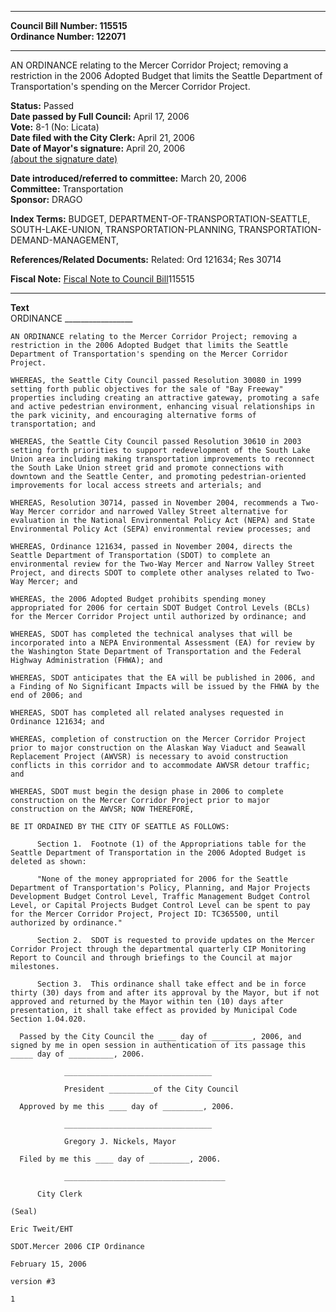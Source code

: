 * * * * *  
  
**Council Bill Number: [](#h0)[](#h2)115515**   
**Ordinance Number: 122071**  
  
* * * * *  
  
AN ORDINANCE relating to the Mercer Corridor Project; removing a restriction in the 2006 Adopted Budget that limits the Seattle Department of Transportation's spending on the Mercer Corridor Project.  
  
**Status:** Passed   
**Date passed by Full Council:** April 17, 2006   
**Vote:** 8-1 (No: Licata)   
**Date filed with the City Clerk:** April 21, 2006   
**Date of Mayor's signature:** April 20, 2006   
[(about the signature date)](/~public/approvaldate.htm)   
  
  
**Date introduced/referred to committee:** March 20, 2006   
**Committee:** Transportation   
**Sponsor:** DRAGO   
  
**Index Terms:** BUDGET, DEPARTMENT-OF-TRANSPORTATION-SEATTLE, SOUTH-LAKE-UNION, TRANSPORTATION-PLANNING, TRANSPORTATION-DEMAND-MANAGEMENT,  
  
**References/Related Documents:** Related: Ord 121634; Res 30714  
  
**Fiscal Note:** [Fiscal Note to Council Bill](http://clerk.seattle.gov/~public/fnote/115515.htm)[](#h1)[](#h3)115515  
  
* * * * *  
  
**Text**  
    ORDINANCE _________________  
  
    AN ORDINANCE relating to the Mercer Corridor Project; removing a  
    restriction in the 2006 Adopted Budget that limits the Seattle  
    Department of Transportation's spending on the Mercer Corridor  
    Project.  
  
    WHEREAS, the Seattle City Council passed Resolution 30080 in 1999  
    setting forth public objectives for the sale of "Bay Freeway"  
    properties including creating an attractive gateway, promoting a safe  
    and active pedestrian environment, enhancing visual relationships in  
    the park vicinity, and encouraging alternative forms of  
    transportation; and  
  
    WHEREAS, the Seattle City Council passed Resolution 30610 in 2003  
    setting forth priorities to support redevelopment of the South Lake  
    Union area including making transportation improvements to reconnect  
    the South Lake Union street grid and promote connections with  
    downtown and the Seattle Center, and promoting pedestrian-oriented  
    improvements for local access streets and arterials; and  
  
    WHEREAS, Resolution 30714, passed in November 2004, recommends a Two-  
    Way Mercer corridor and narrowed Valley Street alternative for  
    evaluation in the National Environmental Policy Act (NEPA) and State  
    Environmental Policy Act (SEPA) environmental review processes; and  
  
    WHEREAS, Ordinance 121634, passed in November 2004, directs the  
    Seattle Department of Transportation (SDOT) to complete an  
    environmental review for the Two-Way Mercer and Narrow Valley Street  
    Project, and directs SDOT to complete other analyses related to Two-  
    Way Mercer; and  
  
    WHEREAS, the 2006 Adopted Budget prohibits spending money  
    appropriated for 2006 for certain SDOT Budget Control Levels (BCLs)  
    for the Mercer Corridor Project until authorized by ordinance; and  
  
    WHEREAS, SDOT has completed the technical analyses that will be  
    incorporated into a NEPA Environmental Assessment (EA) for review by  
    the Washington State Department of Transportation and the Federal  
    Highway Administration (FHWA); and  
  
    WHEREAS, SDOT anticipates that the EA will be published in 2006, and  
    a Finding of No Significant Impacts will be issued by the FHWA by the  
    end of 2006; and  
  
    WHEREAS, SDOT has completed all related analyses requested in  
    Ordinance 121634; and  
  
    WHEREAS, completion of construction on the Mercer Corridor Project  
    prior to major construction on the Alaskan Way Viaduct and Seawall  
    Replacement Project (AWVSR) is necessary to avoid construction  
    conflicts in this corridor and to accommodate AWVSR detour traffic;  
    and  
  
    WHEREAS, SDOT must begin the design phase in 2006 to complete  
    construction on the Mercer Corridor Project prior to major  
    construction on the AWVSR; NOW THEREFORE,  
  
    BE IT ORDAINED BY THE CITY OF SEATTLE AS FOLLOWS:  
  
          Section 1.  Footnote (1) of the Appropriations table for the  
    Seattle Department of Transportation in the 2006 Adopted Budget is  
    deleted as shown:  
  
          "None of the money appropriated for 2006 for the Seattle  
    Department of Transportation's Policy, Planning, and Major Projects  
    Development Budget Control Level, Traffic Management Budget Control  
    Level, or Capital Projects Budget Control Level can be spent to pay  
    for the Mercer Corridor Project, Project ID: TC365500, until  
    authorized by ordinance."  
  
          Section 2.  SDOT is requested to provide updates on the Mercer  
    Corridor Project through the departmental quarterly CIP Monitoring  
    Report to Council and through briefings to the Council at major  
    milestones.  
  
          Section 3.  This ordinance shall take effect and be in force  
    thirty (30) days from and after its approval by the Mayor, but if not  
    approved and returned by the Mayor within ten (10) days after  
    presentation, it shall take effect as provided by Municipal Code  
    Section 1.04.020.  
  
      Passed by the City Council the ____ day of _________, 2006, and  
    signed by me in open session in authentication of its passage this  
    _____ day of __________, 2006.  
  
                _________________________________  
  
                President __________of the City Council  
  
      Approved by me this ____ day of _________, 2006.  
  
                _________________________________  
  
                Gregory J. Nickels, Mayor  
  
      Filed by me this ____ day of _________, 2006.  
  
                ____________________________________  
  
          City Clerk  
  
    (Seal)  
  
    Eric Tweit/EHT  
  
    SDOT.Mercer 2006 CIP Ordinance  
  
    February 15, 2006  
  
    version #3  
  
    1  
